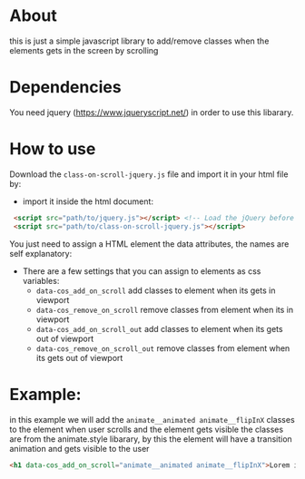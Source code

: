 # About
this is just a simple javascript library to add/remove classes when the elements gets in the screen by scrolling

# Dependencies
You need jquery (https://www.jqueryscript.net/) in order to use this libarary.

# How to use
Download the `class-on-scroll-jquery.js` file and import it in your html file by:
* import it inside the html document:
```html
 <script src="path/to/jquery.js"></script> <!-- Load the jQuery before it -->
 <script src="path/to/class-on-scroll-jquery.js"></script>
```

You just need to assign a HTML element the data attributes, the names are self explanatory:
* There are a few settings that you can assign to elements as css variables:
  * `data-cos_add_on_scroll` add classes to element when its gets in viewport
  * `data-cos_remove_on_scroll` remove classes from element when its in viewport
  * `data-cos_add_on_scroll_out` add classes to element when its gets out of viewport
  * `data-cos_remove_on_scroll_out` remove classes from element when its gets out of viewport

# Example:
in this example we will add the `animate__animated animate__flipInX` classes to the element when user scrolls and the element gets visible
the classes are from the animate.style libarary, by this the element will have a transition animation and gets visible to the user
```html
<h1 data-cos_add_on_scroll="animate__animated animate__flipInX">Lorem ipsum dolor sit amet consectetur</h1>
```
